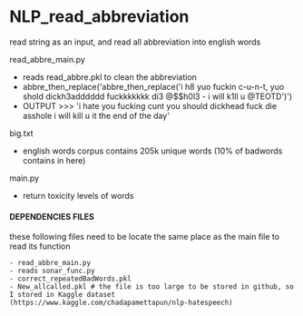# NLP_read_abbreviation
read string as an input, and read all abbreviation into english words

read_abbre_main.py
  - reads read_abbre.pkl to clean the abbreviation
  - abbre_then_replace('abbre_then_replace('i h8 yuo fuckin c-u-n-t, yuo shold  dickh3adddddd fuckkkkkkk di3 @$$h0l3 - i will k1ll u @TEOTD')')
  - OUTPUT >>> 'i hate you fucking cunt you should dickhead fuck die asshole i will kill u it the end of the day'
  
big.txt
  - english words corpus contains 205k unique words (10% of badwords contains in here)
  
main.py
  - return toxicity levels of words
  
#### DEPENDENCIES FILES
  
  these following files need to be locate the same place as the main file to read its function
  
    - read_abbre_main.py
    - reads sonar_func.py
    - correct_repeatedBadWords.pkl
    - New_allcalled.pkl # the file is too large to be stored in github, so I stored in Kaggle dataset
    (https://www.kaggle.com/chadapamettapun/nlp-hatespeech)

